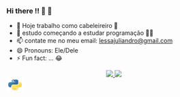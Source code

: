 ### Hi there ‼️  👋 🥰


- 🔭 Hoje trabalho como cabeleireiro 💇
- 🌱 estudo começando a estudar programação 👨‍💻
- 📫 contate me no meu email: lessajuliandro@gmail.com
- 😄 Pronouns: Ele/Dele
- ⚡ Fun fact: ... 😂

<div align="center">
  <a href="https://github.com/JuliandroLessa">
  <img height="150em" src="https://github-readme-stats.vercel.app/api?username=JuliandroLessa&show_icons=true&theme=gruvbox&include_all_commits=true&count_private=true"/>
  <img height="150em" src="https://github-readme-stats.vercel.app/api/top-langs/?username=JuliandroLessa&layout=compact&langs_count=7&theme=gruvbox"/>
</div>
  
  
  <img align="center" alt="Rafa-Python" height="30" width="40" src="https://raw.githubusercontent.com/devicons/devicon/master/icons/python/python-original.svg">
  
  
